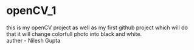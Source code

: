 # openCV_1
this is my openCV project as  well as my first github project which will do that it will change colorfull photo into black and white.
<br>
auther - Nilesh Gupta
